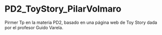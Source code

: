 # PD2_ToyStory_PilarVolmaro
Pirmer Tp en la materia PD2, basado en una página web de Toy Story dada por el profesor Guido Varela.
